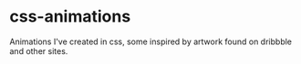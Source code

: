# css-animations
Animations I've created in css, some inspired by artwork found on dribbble and other sites.
